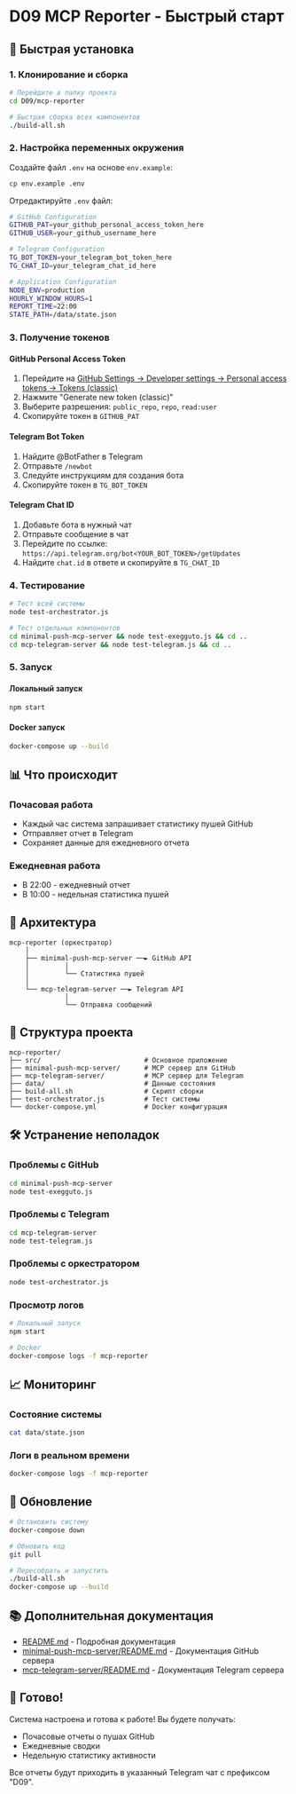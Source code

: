 # D09 MCP Reporter - Быстрый старт

## 🚀 Быстрая установка

### 1. Клонирование и сборка

```bash
# Перейдите в папку проекта
cd D09/mcp-reporter

# Быстрая сборка всех компонентов
./build-all.sh
```

### 2. Настройка переменных окружения

Создайте файл `.env` на основе `env.example`:

```bash
cp env.example .env
```

Отредактируйте `.env` файл:

```bash
# GitHub Configuration
GITHUB_PAT=your_github_personal_access_token_here
GITHUB_USER=your_github_username_here

# Telegram Configuration
TG_BOT_TOKEN=your_telegram_bot_token_here
TG_CHAT_ID=your_telegram_chat_id_here

# Application Configuration
NODE_ENV=production
HOURLY_WINDOW_HOURS=1
REPORT_TIME=22:00
STATE_PATH=/data/state.json
```

### 3. Получение токенов

#### GitHub Personal Access Token
1. Перейдите на [GitHub Settings → Developer settings → Personal access tokens → Tokens (classic)](https://github.com/settings/tokens)
2. Нажмите "Generate new token (classic)"
3. Выберите разрешения: `public_repo`, `repo`, `read:user`
4. Скопируйте токен в `GITHUB_PAT`

#### Telegram Bot Token
1. Найдите @BotFather в Telegram
2. Отправьте `/newbot`
3. Следуйте инструкциям для создания бота
4. Скопируйте токен в `TG_BOT_TOKEN`

#### Telegram Chat ID
1. Добавьте бота в нужный чат
2. Отправьте сообщение в чат
3. Перейдите по ссылке: `https://api.telegram.org/bot<YOUR_BOT_TOKEN>/getUpdates`
4. Найдите `chat.id` в ответе и скопируйте в `TG_CHAT_ID`

### 4. Тестирование

```bash
# Тест всей системы
node test-orchestrator.js

# Тест отдельных компонентов
cd minimal-push-mcp-server && node test-exegguto.js && cd ..
cd mcp-telegram-server && node test-telegram.js && cd ..
```

### 5. Запуск

#### Локальный запуск
```bash
npm start
```

#### Docker запуск
```bash
docker-compose up --build
```

## 📊 Что происходит

### Почасовая работа
- Каждый час система запрашивает статистику пушей GitHub
- Отправляет отчет в Telegram
- Сохраняет данные для ежедневного отчета

### Ежедневная работа
- В 22:00 - ежедневный отчет
- В 10:00 - недельная статистика пушей

## 🔧 Архитектура

```
mcp-reporter (оркестратор)
    │
    ├── minimal-push-mcp-server ──► GitHub API
    │         │
    │         └── Статистика пушей
    │
    └── mcp-telegram-server ──► Telegram API
              │
              └── Отправка сообщений
```

## 📁 Структура проекта

```
mcp-reporter/
├── src/                          # Основное приложение
├── minimal-push-mcp-server/      # MCP сервер для GitHub
├── mcp-telegram-server/          # MCP сервер для Telegram
├── data/                         # Данные состояния
├── build-all.sh                  # Скрипт сборки
├── test-orchestrator.js          # Тест системы
└── docker-compose.yml            # Docker конфигурация
```

## 🛠️ Устранение неполадок

### Проблемы с GitHub
```bash
cd minimal-push-mcp-server
node test-exegguto.js
```

### Проблемы с Telegram
```bash
cd mcp-telegram-server
node test-telegram.js
```

### Проблемы с оркестратором
```bash
node test-orchestrator.js
```

### Просмотр логов
```bash
# Локальный запуск
npm start

# Docker
docker-compose logs -f mcp-reporter
```

## 📈 Мониторинг

### Состояние системы
```bash
cat data/state.json
```

### Логи в реальном времени
```bash
docker-compose logs -f mcp-reporter
```

## 🔄 Обновление

```bash
# Остановить систему
docker-compose down

# Обновить код
git pull

# Пересобрать и запустить
./build-all.sh
docker-compose up --build
```

## 📚 Дополнительная документация

- [README.md](README.md) - Подробная документация
- [minimal-push-mcp-server/README.md](minimal-push-mcp-server/README.md) - Документация GitHub сервера
- [mcp-telegram-server/README.md](mcp-telegram-server/README.md) - Документация Telegram сервера

## 🎯 Готово!

Система настроена и готова к работе! Вы будете получать:
- Почасовые отчеты о пушах GitHub
- Ежедневные сводки
- Недельную статистику активности

Все отчеты будут приходить в указанный Telegram чат с префиксом "D09".
